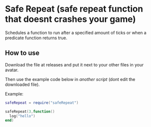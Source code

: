 # Safe Repeat (safe repeat function that doesnt crashes your game)

Schedules a function to run after a specified amount of ticks or when a predicate function returns true.

## How to use

Download the file at releases and put it next to your other files in your avatar.

Then use the example code below in *another script* (dont edit the downloaded file).

Example:
```lua
safeRepeat = require("safeRepeat")

safeRepeat(3,function()
  log("hello")
end)
```
